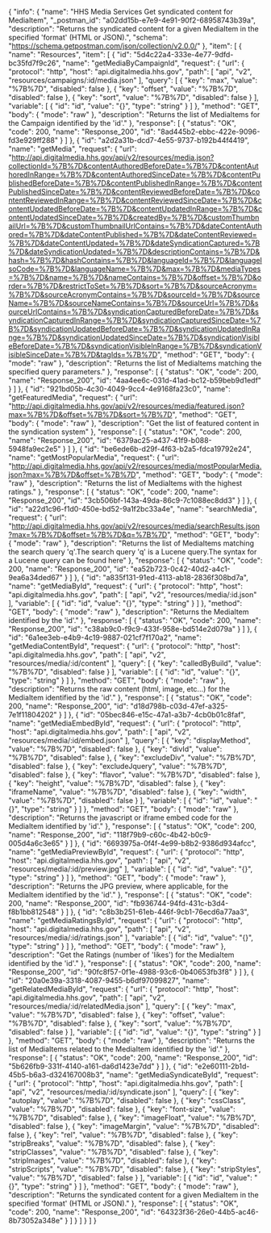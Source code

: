 {
  "info": {
    "name": "HHS Media Services Get syndicated content for MediaItem",
    "_postman_id": "a02dd15b-e7e9-4e91-90f2-68958743b39a",
    "description": "Returns the syndicated content for a given MediaItem in the specified 'format' (HTML or JSON).",
    "schema": "https://schema.getpostman.com/json/collection/v2.0.0/"
  },
  "item": [
    {
      "name": "Resources",
      "item": [
        {
          "id": "5d4c22a4-333e-4e77-9dfd-bc35fd7f9c26",
          "name": "getMediaByCampaignId",
          "request": {
            "url": {
              "protocol": "http",
              "host": "api.digitalmedia.hhs.gov",
              "path": [
                "api",
                "v2",
                "resources/campaigns/:id/media.json"
              ],
              "query": [
                {
                  "key": "max",
                  "value": "%7B%7D",
                  "disabled": false
                },
                {
                  "key": "offset",
                  "value": "%7B%7D",
                  "disabled": false
                },
                {
                  "key": "sort",
                  "value": "%7B%7D",
                  "disabled": false
                }
              ],
              "variable": [
                {
                  "id": "id",
                  "value": "{}",
                  "type": "string"
                }
              ]
            },
            "method": "GET",
            "body": {
              "mode": "raw"
            },
            "description": "Returns the list of MediaItems for the Campaign identified by the 'id'."
          },
          "response": [
            {
              "status": "OK",
              "code": 200,
              "name": "Response_200",
              "id": "8ad445b2-ebbc-422e-9096-fd3e929ff288"
            }
          ]
        },
        {
          "id": "a2d2a31b-dcd7-4e55-9737-b192b44f4419",
          "name": "getMedia",
          "request": {
            "url": "http://api.digitalmedia.hhs.gov/api/v2/resources/media.json?collectionId=%7B%7D&contentAuthoredBeforeDate=%7B%7D&contentAuthoredInRange=%7B%7D&contentAuthoredSinceDate=%7B%7D&contentPublishedBeforeDate=%7B%7D&contentPublishedInRange=%7B%7D&contentPublishedSinceDate=%7B%7D&contentReviewedBeforeDate=%7B%7D&contentReviewedInRange=%7B%7D&contentReviewedSinceDate=%7B%7D&contentUpdatedBeforeDate=%7B%7D&contentUpdatedInRange=%7B%7D&contentUpdatedSinceDate=%7B%7D&createdBy=%7B%7D&customThumbnailUrl=%7B%7D&customThumbnailUrlContains=%7B%7D&dateContentAuthored=%7B%7D&dateContentPublished=%7B%7D&dateContentReviewed=%7B%7D&dateContentUpdated=%7B%7D&dateSyndicationCaptured=%7B%7D&dateSyndicationUpdated=%7B%7D&descriptionContains=%7B%7D&hash=%7B%7D&hashContains=%7B%7D&languageId=%7B%7D&languageIsoCode=%7B%7D&languageName=%7B%7D&max=%7B%7D&mediaTypes=%7B%7D&name=%7B%7D&nameContains=%7B%7D&offset=%7B%7D&order=%7B%7D&restrictToSet=%7B%7D&sort=%7B%7D&sourceAcronym=%7B%7D&sourceAcronymContains=%7B%7D&sourceId=%7B%7D&sourceName=%7B%7D&sourceNameContains=%7B%7D&sourceUrl=%7B%7D&sourceUrlContains=%7B%7D&syndicationCapturedBeforeDate=%7B%7D&syndicationCapturedInRange=%7B%7D&syndicationCapturedSinceDate=%7B%7D&syndicationUpdatedBeforeDate=%7B%7D&syndicationUpdatedInRange=%7B%7D&syndicationUpdatedSinceDate=%7B%7D&syndicationVisibleBeforeDate=%7B%7D&syndicationVisibleInRange=%7B%7D&syndicationVisibleSinceDate=%7B%7D&tagIds=%7B%7D",
            "method": "GET",
            "body": {
              "mode": "raw"
            },
            "description": "Returns the list of MediaItems matching the specified query parameters."
          },
          "response": [
            {
              "status": "OK",
              "code": 200,
              "name": "Response_200",
              "id": "4aa4ee6c-031d-41ad-bc12-b59beb9d1edf"
            }
          ]
        },
        {
          "id": "921bd05b-4c30-4049-9cc4-4e9168fa23c0",
          "name": "getFeaturedMedia",
          "request": {
            "url": "http://api.digitalmedia.hhs.gov/api/v2/resources/media/featured.json?max=%7B%7D&offset=%7B%7D&sort=%7B%7D",
            "method": "GET",
            "body": {
              "mode": "raw"
            },
            "description": "Get the list of featured content in the syndication system"
          },
          "response": [
            {
              "status": "OK",
              "code": 200,
              "name": "Response_200",
              "id": "6379ac25-a437-41f9-b088-5948fa9ec2e5"
            }
          ]
        },
        {
          "id": "be6ede6b-d29f-4f63-b2a5-fdca19792e24",
          "name": "getMostPopularMedia",
          "request": {
            "url": "http://api.digitalmedia.hhs.gov/api/v2/resources/media/mostPopularMedia.json?max=%7B%7D&offset=%7B%7D",
            "method": "GET",
            "body": {
              "mode": "raw"
            },
            "description": "Returns the list of MediaItems with the highest ratings."
          },
          "response": [
            {
              "status": "OK",
              "code": 200,
              "name": "Response_200",
              "id": "3cb506bf-143a-49da-86c9-7c1088ec8dd3"
            }
          ]
        },
        {
          "id": "a22d1c96-f1d0-450e-bd52-9a1f2bc33a4e",
          "name": "searchMedia",
          "request": {
            "url": "http://api.digitalmedia.hhs.gov/api/v2/resources/media/searchResults.json?max=%7B%7D&offset=%7B%7D&q=%7B%7D",
            "method": "GET",
            "body": {
              "mode": "raw"
            },
            "description": "Returns the list of MediaItems matching the search query 'q'.The search query 'q' is a Lucene query.The syntax for a Lucene query can be found here"
          },
          "response": [
            {
              "status": "OK",
              "code": 200,
              "name": "Response_200",
              "id": "ea52b723-0c42-40d2-a4c1-9ea6a34ded67"
            }
          ]
        },
        {
          "id": "a835f131-91ed-4113-ab18-2836f308bd7a",
          "name": "getMediaById",
          "request": {
            "url": {
              "protocol": "http",
              "host": "api.digitalmedia.hhs.gov",
              "path": [
                "api",
                "v2",
                "resources/media/:id.json"
              ],
              "variable": [
                {
                  "id": "id",
                  "value": "{}",
                  "type": "string"
                }
              ]
            },
            "method": "GET",
            "body": {
              "mode": "raw"
            },
            "description": "Returns the MediaItem identified by the 'id'."
          },
          "response": [
            {
              "status": "OK",
              "code": 200,
              "name": "Response_200",
              "id": "c38ab9c0-f9c9-433f-958e-bd514e2d079a"
            }
          ]
        },
        {
          "id": "6a1ee3eb-e4b9-4c19-9887-021cf7f170a2",
          "name": "getMediaContentById",
          "request": {
            "url": {
              "protocol": "http",
              "host": "api.digitalmedia.hhs.gov",
              "path": [
                "api",
                "v2",
                "resources/media/:id/content"
              ],
              "query": [
                {
                  "key": "calledByBuild",
                  "value": "%7B%7D",
                  "disabled": false
                }
              ],
              "variable": [
                {
                  "id": "id",
                  "value": "{}",
                  "type": "string"
                }
              ]
            },
            "method": "GET",
            "body": {
              "mode": "raw"
            },
            "description": "Returns the raw content (html, image, etc...) for the MediaItem identified by the 'id'."
          },
          "response": [
            {
              "status": "OK",
              "code": 200,
              "name": "Response_200",
              "id": "d18d798b-c03d-47ef-a325-7e1f11804202"
            }
          ]
        },
        {
          "id": "05bec846-e15c-47a1-a3b7-4cb0b01c8faf",
          "name": "getMediaEmbedById",
          "request": {
            "url": {
              "protocol": "http",
              "host": "api.digitalmedia.hhs.gov",
              "path": [
                "api",
                "v2",
                "resources/media/:id/embed.json"
              ],
              "query": [
                {
                  "key": "displayMethod",
                  "value": "%7B%7D",
                  "disabled": false
                },
                {
                  "key": "divId",
                  "value": "%7B%7D",
                  "disabled": false
                },
                {
                  "key": "excludeDiv",
                  "value": "%7B%7D",
                  "disabled": false
                },
                {
                  "key": "excludeJquery",
                  "value": "%7B%7D",
                  "disabled": false
                },
                {
                  "key": "flavor",
                  "value": "%7B%7D",
                  "disabled": false
                },
                {
                  "key": "height",
                  "value": "%7B%7D",
                  "disabled": false
                },
                {
                  "key": "iframeName",
                  "value": "%7B%7D",
                  "disabled": false
                },
                {
                  "key": "width",
                  "value": "%7B%7D",
                  "disabled": false
                }
              ],
              "variable": [
                {
                  "id": "id",
                  "value": "{}",
                  "type": "string"
                }
              ]
            },
            "method": "GET",
            "body": {
              "mode": "raw"
            },
            "description": "Returns the javascript or iframe embed code for the MediaItem identified by 'id'."
          },
          "response": [
            {
              "status": "OK",
              "code": 200,
              "name": "Response_200",
              "id": "118f79b9-c60c-4b42-b0c9-005d4a6c3e65"
            }
          ]
        },
        {
          "id": "6693975a-0f4f-4e99-b8b2-9386d934afcc",
          "name": "getMediaPreviewById",
          "request": {
            "url": {
              "protocol": "http",
              "host": "api.digitalmedia.hhs.gov",
              "path": [
                "api",
                "v2",
                "resources/media/:id/preview.jpg"
              ],
              "variable": [
                {
                  "id": "id",
                  "value": "{}",
                  "type": "string"
                }
              ]
            },
            "method": "GET",
            "body": {
              "mode": "raw"
            },
            "description": "Returns the JPG preview, where applicable, for the MediaItem identified by the 'id'."
          },
          "response": [
            {
              "status": "OK",
              "code": 200,
              "name": "Response_200",
              "id": "fb936744-94fd-431c-b3d4-f8b1bb812548"
            }
          ]
        },
        {
          "id": "c8b3b251-61eb-446f-9cb1-76ecd6a77aa3",
          "name": "getMediaRatingsById",
          "request": {
            "url": {
              "protocol": "http",
              "host": "api.digitalmedia.hhs.gov",
              "path": [
                "api",
                "v2",
                "resources/media/:id/ratings.json"
              ],
              "variable": [
                {
                  "id": "id",
                  "value": "{}",
                  "type": "string"
                }
              ]
            },
            "method": "GET",
            "body": {
              "mode": "raw"
            },
            "description": "Get the Ratings (number of 'likes') for the MediaItem identified by the 'id'."
          },
          "response": [
            {
              "status": "OK",
              "code": 200,
              "name": "Response_200",
              "id": "90fc8f57-0f1e-4988-93c6-0b40653fb3f8"
            }
          ]
        },
        {
          "id": "20a0e39a-3318-4087-9455-b6df97099827",
          "name": "getRelatedMediaById",
          "request": {
            "url": {
              "protocol": "http",
              "host": "api.digitalmedia.hhs.gov",
              "path": [
                "api",
                "v2",
                "resources/media/:id/relatedMedia.json"
              ],
              "query": [
                {
                  "key": "max",
                  "value": "%7B%7D",
                  "disabled": false
                },
                {
                  "key": "offset",
                  "value": "%7B%7D",
                  "disabled": false
                },
                {
                  "key": "sort",
                  "value": "%7B%7D",
                  "disabled": false
                }
              ],
              "variable": [
                {
                  "id": "id",
                  "value": "{}",
                  "type": "string"
                }
              ]
            },
            "method": "GET",
            "body": {
              "mode": "raw"
            },
            "description": "Returns the list of MediaItems related to the MediaItem identified by the 'id'."
          },
          "response": [
            {
              "status": "OK",
              "code": 200,
              "name": "Response_200",
              "id": "5b626fb9-331f-4140-a161-da6d1423e7dd"
            }
          ]
        },
        {
          "id": "e2e60111-2b1d-45b5-b6a3-d324167008b3",
          "name": "getMediaSyndicateById",
          "request": {
            "url": {
              "protocol": "http",
              "host": "api.digitalmedia.hhs.gov",
              "path": [
                "api",
                "v2",
                "resources/media/:id/syndicate.json"
              ],
              "query": [
                {
                  "key": "autoplay",
                  "value": "%7B%7D",
                  "disabled": false
                },
                {
                  "key": "cssClass",
                  "value": "%7B%7D",
                  "disabled": false
                },
                {
                  "key": "font-size",
                  "value": "%7B%7D",
                  "disabled": false
                },
                {
                  "key": "imageFloat",
                  "value": "%7B%7D",
                  "disabled": false
                },
                {
                  "key": "imageMargin",
                  "value": "%7B%7D",
                  "disabled": false
                },
                {
                  "key": "rel",
                  "value": "%7B%7D",
                  "disabled": false
                },
                {
                  "key": "stripBreaks",
                  "value": "%7B%7D",
                  "disabled": false
                },
                {
                  "key": "stripClasses",
                  "value": "%7B%7D",
                  "disabled": false
                },
                {
                  "key": "stripImages",
                  "value": "%7B%7D",
                  "disabled": false
                },
                {
                  "key": "stripScripts",
                  "value": "%7B%7D",
                  "disabled": false
                },
                {
                  "key": "stripStyles",
                  "value": "%7B%7D",
                  "disabled": false
                }
              ],
              "variable": [
                {
                  "id": "id",
                  "value": "{}",
                  "type": "string"
                }
              ]
            },
            "method": "GET",
            "body": {
              "mode": "raw"
            },
            "description": "Returns the syndicated content for a given MediaItem in the specified 'format' (HTML or JSON)."
          },
          "response": [
            {
              "status": "OK",
              "code": 200,
              "name": "Response_200",
              "id": "64323f36-26e0-44b5-ac46-8b73052a348e"
            }
          ]
        }
      ]
    }
  ]
}